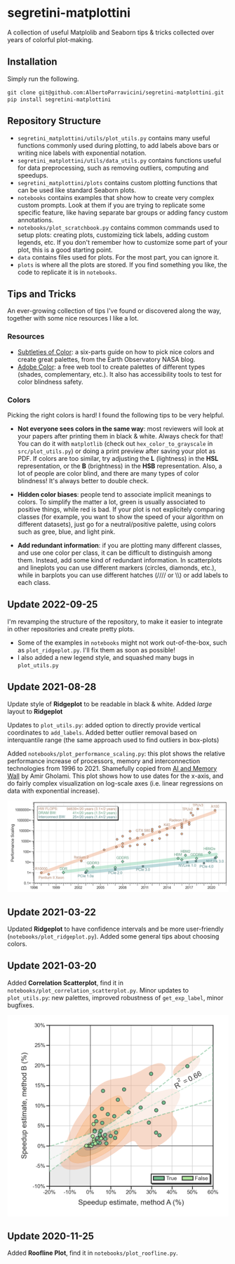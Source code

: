 # segretini-matplottini
A collection of useful Matplolib and Seaborn tips &amp; tricks collected over years of colorful plot-making.

## Installation

Simply run the following.
```
git clone git@github.com:AlbertoParravicini/segretini-matplottini.git
pip install segretini-matplottini
```

## Repository Structure

* `segretini_matplottini/utils/plot_utils.py` contains many useful functions commonly used during plotting, to add labels above bars or writing nice labels with exponential notation.
* `segretini_matplottini/utils/data_utils.py` contains functions useful for data preprocessing, such as removing outliers, computing and speedups.
* `segretini_matplottini/plots` contains custom plotting functions that can be used like standard Seaborn plots.
* `notebooks` contains examples that show how to create very complex custom prompts. Look at them if you are trying to replicate some specific feature, like having separate bar groups or adding fancy custom annotations.
* `notebooks/plot_scratchbook.py` contains common commands used to setup plots: creating plots, customizing tick labels, adding custom legends, etc. If you don't remember how to customize some part of your plot, this is a good starting point.
* `data` contains files used for plots. For the most part, you can ignore it.
* `plots` is where all the plots are stored. If you find something you like, the code to replicate it is in `notebooks`.

## Tips and Tricks

An ever-growing collection of tips I've found or discovered along the way, together with some nice resources I like a lot.

### Resources

* [Subtleties of Color](https://earthobservatory.nasa.gov/blogs/elegantfigures/2013/08/05/subtleties-of-color-part-1-of-6/): a six-parts guide on how to pick nice colors and create great palettes, from the Earth Observatory NASA blog.
* [Adobe Color](https://color.adobe.com/create/color-wheel): a free web tool to create palettes of different types (shades, complementary, etc.). It also has accessibility tools to test for color blindness safety.

### Colors

Picking the right colors is hard! I found the following tips to be very helpful.

* **Not everyone sees colors in the same way**: most reviewers will look at your papers after printing them in black & white. Always check for that! You can do it with `matplotlib` (check out `hex_color_to_grayscale` in `src/plot_utils.py`) or doing a print preview after saving your plot as PDF.
If colors are too similar, try adjusting the **L** (lightness) in the **HSL** representation, or the **B** (brightness) in the **HSB** representation. 
Also, a lot of people are color blind, and there are many types of color blindness! It's always better to double check.

* **Hidden color biases**: people tend to associate implicit meanings to colors. To simplify the matter a lot, green is usually associated to positive things, while red is bad. 
If your plot is not explicitely comparing classes (for example, you want to show the speed of your algorithm on different datasets), just go for a neutral/positive palette, using colors such as gree, blue, and light pink.

* **Add redundant information**: if you are plotting many different classes, and use one color per class, it can be difficult to distinguish among them. Instead, add some kind of redundant information.
In scatterplots and lineplots you can use different markers (circles, diamonds, etc.), while in barplots you can use different hatches (//// or \\\\) or add labels to each class.

## Update 2022-09-25

I'm revamping the structure of the repository, to make it easier to integrate in other repositories and create pretty plots.
* Some of the examples in `notebooks` might not work out-of-the-box, such as `plot_ridgeplot.py`. 
I'll fix them as soon as possible! 
* I also added a new legend style, and squashed many bugs in `plot_utils.py`

## Update 2021-08-28

Update style of **Ridgeplot** to be readable in black & white. Added *large* layout to **Ridgeplot**
<!-- ![Ridgeplot Example](https://github.com/AlbertoParravicini/segretini-matplottini/blob/master/plots/ridgeplot_large.png) -->

Updates to `plot_utils.py`: added option to directly provide vertical coordinates to `add_labels`. Added better outlier removal based on interquantile range (the same approach used to find outliers in box-plots)

Added `notebooks/plot_performance_scaling.py`: this plot shows the relative performance increase of processors, memory and interconnection technologies from 1996 to 2021. 
Shamefully copied from [AI and Memory Wall](https://medium.com/riselab/ai-and-memory-wall-2cb4265cb0b8) by Amir Gholami.
This plot shows how to use dates for the x-axis, and do fairly complex visualization on log-scale axes (i.e. linear regressions on data with exponential increase).

![Performance Scaling](https://github.com/AlbertoParravicini/segretini-matplottini/blob/master/plots/2022-09-25/performance_scaling.png)

## Update 2021-03-22

Updated **Ridgeplot** to have confidence intervals and be more user-friendly (`notebooks/plot_ridgeplot.py`). Added some general tips about choosing colors.

<!-- ![Ridgeplot Example](https://github.com/AlbertoParravicini/segretini-matplottini/blob/master/plots/ridgeplot.png) -->

## Update 2021-03-20

Added **Correlation Scatterplot**, find it in `notebooks/plot_correlation_scatterplot.py`.
Minor updates to `plot_utils.py`: new palettes, improved robustness of `get_exp_label`, minor bugfixes.

![Correlation Example](https://github.com/AlbertoParravicini/segretini-matplottini/blob/master/plots/2022-09-25/correlation_scatterplot.png)

## Update 2020-11-25

Added **Roofline Plot**, find it in `notebooks/plot_roofline.py`.

<!-- ![Roofline Example](https://github.com/AlbertoParravicini/segretini-matplottini/blob/master/plots/roofline_double.png) -->


